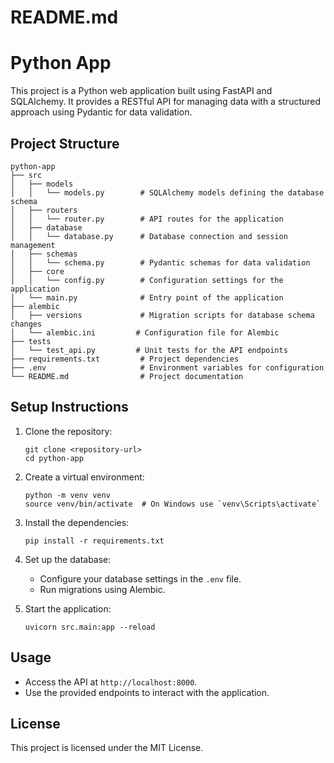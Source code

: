# README.md

# Python App

This project is a Python web application built using FastAPI and SQLAlchemy. It provides a RESTful API for managing data with a structured approach using Pydantic for data validation.

## Project Structure

```
python-app
├── src
│   ├── models
│   │   └── models.py        # SQLAlchemy models defining the database schema
│   ├── routers
│   │   └── router.py        # API routes for the application
│   ├── database
│   │   └── database.py      # Database connection and session management
│   ├── schemas
│   │   └── schema.py        # Pydantic schemas for data validation
│   ├── core
│   │   └── config.py        # Configuration settings for the application
│   └── main.py              # Entry point of the application
├── alembic
│   ├── versions             # Migration scripts for database schema changes
│   └── alembic.ini         # Configuration file for Alembic
├── tests
│   └── test_api.py         # Unit tests for the API endpoints
├── requirements.txt         # Project dependencies
├── .env                     # Environment variables for configuration
└── README.md                # Project documentation
```

## Setup Instructions

1. Clone the repository:
   ```
   git clone <repository-url>
   cd python-app
   ```

2. Create a virtual environment:
   ```
   python -m venv venv
   source venv/bin/activate  # On Windows use `venv\Scripts\activate`
   ```

3. Install the dependencies:
   ```
   pip install -r requirements.txt
   ```

4. Set up the database:
   - Configure your database settings in the `.env` file.
   - Run migrations using Alembic.

5. Start the application:
   ```
   uvicorn src.main:app --reload
   ```

## Usage

- Access the API at `http://localhost:8000`.
- Use the provided endpoints to interact with the application.

## License

This project is licensed under the MIT License.